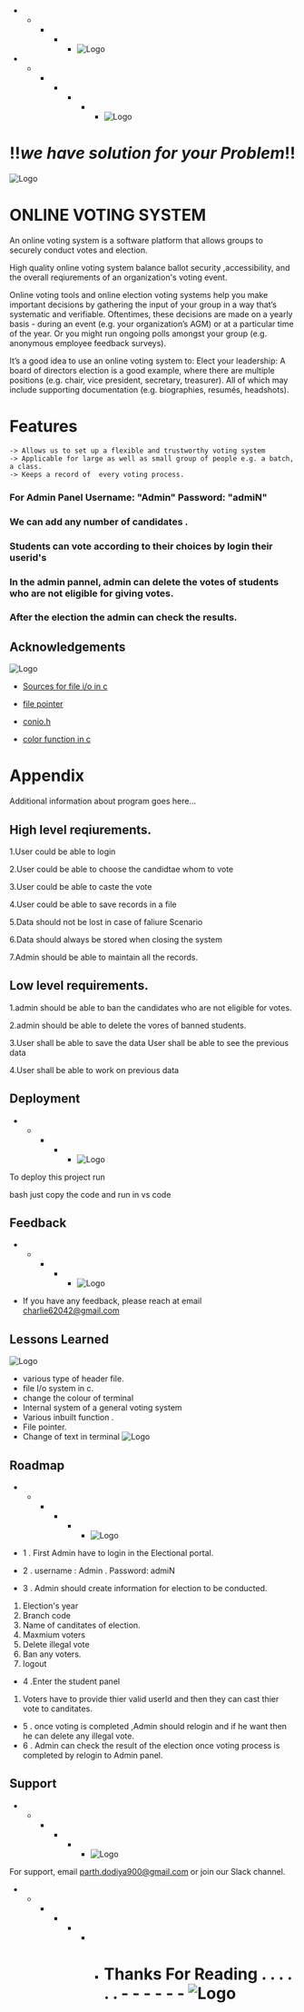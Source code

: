 - - - - - ![Logo](https://encrypted-tbn0.gstatic.com/images?q=tbn:ANd9GcSyeW6V3aOTHtXOLQUfQcATA4vh2ttjqzbfSg&usqp=CAU)
- - - - - - - ![Logo](https://media0.giphy.com/media/wGVXO7MfASNoSj1l4H/200w.webp?cid=ecf05e47p45j31jjp274xhzd0egwn3s78e81vt0fhfg2woi1&ep=v1_gifs_search&rid=200w.webp&ct=g)
# !!_we have solution for your Problem_!!
![Logo](https://storage.googleapis.com/fplswordpressblog/2022/07/online-voting.png)


# ONLINE VOTING SYSTEM


 An online voting system is a software platform that allows groups to securely conduct votes and election.
 
  High quality online voting system balance ballot security ,accessibility, and the overall reqiurements of
   an organization's voting event.
   
   Online voting tools and online election voting systems help you make important decisions by gathering the input of your group in a way that’s systematic and verifiable.
   Oftentimes, these decisions are made on a yearly basis - during an event (e.g. your organization’s AGM) or at a particular time of the year. Or you might run ongoing polls        amongst your group (e.g. anonymous employee feedback surveys).

   It’s a good idea to use an online voting system to:
      Elect your leadership: A board of directors election is a good example, where there are multiple positions (e.g. chair, vice president, secretary, treasurer). All of which         may include supporting documentation (e.g. biographies, resumés, headshots).


# Features

    -> Allows us to set up a flexible and trustworthy voting system
    -> Applicable for large as well as small group of people e.g. a batch, a class.
    -> Keeps a record of  every voting process.


### For Admin Panel  Username: "Admin" Password: "admiN"
### We can add any number of candidates .
### Students can vote according to their choices by login their userid's
### In the admin pannel, admin can delete the votes of students who are not eligible for giving votes.
### After the election the admin can check the results.

## Acknowledgements
![Logo](https://media2.giphy.com/media/2IudUHdI075HL02Pkk/200.webp?cid=ecf05e477xjd678yaebqtnnoehkve3xd5vye36w0rgcfad5c&ep=v1_gifs_search&rid=200.webp&ct=ghttps://media2.giphy.com/media/2IudUHdI075HL02Pkk/200.webp?cid=ecf05e477xjd678yaebqtnnoehkve3xd5vye36w0rgcfad5c&ep=v1_gifs_search&rid=200.webp&ct=g)
 - [Sources for file i/o in c ](https://www.youtube.com/watch?v=qbeKkYSMe-Y&ab_channel=CodeWithHarry)
 - [file pointer ](https://www.youtube.com/watch?v=xOOB9YCYOhM&ab_channel=SanjayGuptaTechSchool)
 - [conio.h](https://www.youtube.com/watch?v=mdjAcOJ4JbY&ab_channel=FAMEWORLDEDUCATIONALHUB)

 - [color function in c](https://www.youtube.com/watch?v=xVmFYCbW5rg&ab_channel=programsmagic)
# Appendix

 Additional information about program  goes here...

## High level reqiurements.

 1.User could be able to login
 
 2.User could be able to choose the candidtae whom to vote
 
 3.User could be able to caste the vote
 
 4.User could be able to save records in a file
 
 5.Data should not be lost in case of faliure Scenario
 
 6.Data should always be stored when closing the system
 
 7.Admin should be able to maintain all the records.
 
## Low level requirements.

 1.admin should be able to ban the candidates who are not eligible for votes.
 
 2.admin should be able to delete the vores of banned students.
 
 3.User shall be able to save the data User shall be able to see the previous data
 
 4.User shall be able to work on previous data


## Deployment
 - - - - - ![Logo](https://media2.giphy.com/media/Pkoh31VHnWa1eXy5lQ/200.webp?cid=ecf05e47og6ie0zyqhxtgt0hsypwt0p8fda3gryylk62jxmd&ep=v1_gifs_search&rid=200.webp&ct=g)


To deploy this project run

bash
  just copy the code and run in vs code



## Feedback
 - - - - - ![Logo](https://media4.giphy.com/media/mGVvZqGoiyegKg5R9t/200w.webp?cid=ecf05e470sgouyimiacor6vxqlqb3t6sntb11uixj654guos&ep=v1_gifs_search&rid=200w.webp&ct=g)


- If you have any feedback, please reach at email  charlie62042@gmail.com


## Lessons Learned
![Logo](https://media4.giphy.com/media/2xnO6tTIYYFE2j3IqQ/200w.webp?cid=ecf05e47xic9epyg53a9uzk7eilq5y3tkv5a8o322a1kix25&ep=v1_gifs_search&rid=200w.webp&ct=g)
- various type of header file.
- file I/o system in c.
- change the colour of terminal
- Internal system of a general voting system
- Various inbuilt function .
- File pointer.
- Change of text in terminal
![Logo](https://media1.giphy.com/media/cQ23bDqzbWbh240xQq/200w.webp?cid=ecf05e47xic9epyg53a9uzk7eilq5y3tkv5a8o322a1kix25&ep=v1_gifs_search&rid=200w.webp&ct=g)

## Roadmap
- - - - - - ![Logo](https://media4.giphy.com/media/tJ0esXPejKnaseFklX/200w.webp?cid=ecf05e470abau25i5t58nq5h0ozqnp7svl44r6sd08p0f45k&ep=v1_gifs_search&rid=200w.webp&ct=g)

- 1 . First Admin have to login in the Electional portal.

- 2 . username : Admin . Password: admiN
- 3 . Admin should create information for election to be conducted. 
1. Election's year 
2. Branch code 
3. Name of canditates of election.
4. Maxmium voters 
5. Delete illegal vote 
6. Ban any voters.
7. logout
- 4 .Enter the student panel
1. Voters have to provide  thier valid userId and then they can cast thier vote to canditates.
- 5 . once voting is completed ,Admin should relogin and if he want then he can delete any illegal vote.
- 6 . Admin can check the result of the election once voting process is completed by relogin to Admin panel. 



## Support
- - - - - - ![Logo](https://media4.giphy.com/media/3oEdvaba4h0I536VYQ/200.webp?cid=ecf05e47o5z0127gpfu3lsmk34tasoem41emhc3j9jad6k11&ep=v1_gifs_search&rid=200.webp&ct=g)

For support, email parth.dodiya900@gmail.com or join our Slack channel.

 - - - - - - -  # Thanks For Reading   . . . . . .  - - - - - - ![Logo](https://media0.giphy.com/media/KB8C86UMgLDThpt4WT/200w.webp?cid=ecf05e4725nesxeq5e582hqqmlzkcdodd1vc1kuhkejm7q97&ep=v1_gifs_search&rid=200w.webp&ct=g)
